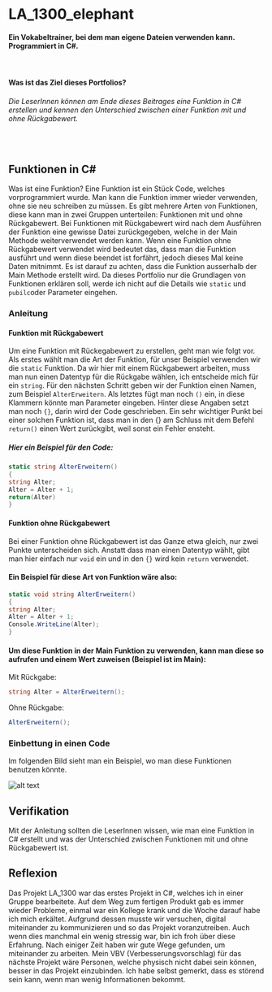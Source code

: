 # LA_1300_elephant
#### Ein Vokabeltrainer, bei dem man eigene Dateien verwenden kann. Programmiert in C#.
<br>

#### Was ist das Ziel dieses Portfolios?
###### Die LeserInnen können am Ende dieses Beitrages eine Funktion in C# erstellen und kennen den Unterschied zwischen einer Funktion mit und ohne Rückgabewert.
<br>

## Funktionen in C#
Was ist eine Funktion?
Eine Funktion ist ein Stück Code, welches vorprogrammiert wurde. Man kann die Funktion immer wieder verwenden, ohne sie neu schreiben zu müssen.
Es gibt mehrere Arten von Funktionen, diese kann man in zwei Gruppen unterteilen: Funktionen mit und ohne Rückgabewert.
Bei Funktionen mit Rückgabewert wird nach dem Ausführen der Funktion eine gewisse Datei zurückgegeben, welche in der Main Methode weiterverwendet werden kann.
Wenn eine Funktion ohne Rückgabewert verwendet wird bedeutet das, dass man die Funktion ausführt und wenn diese beendet ist forfährt, jedoch dieses Mal keine Daten mitnimmt.
Es ist darauf zu achten, dass die Funktion ausserhalb der Main Methode erstellt wird.
Da dieses Portfolio nur die Grundlagen von Funktionen erklären soll, werde ich nicht auf die Details wie ``static`` und ``pubilc``oder Parameter eingehen.


### Anleitung
#### Funktion mit Rückgabewert
Um eine Funktion mit Rückegabewert zu erstellen, geht man wie folgt vor. Als erstes wählt man die Art der Funktion, für unser Beispiel verwenden wir die ``static`` Funktion. 
Da wir hier mit einem Rückgabewert arbeiten, muss man nun einen Datentyp für die Rückgabe wählen, ich entscheide mich für ein ``string``. Für den nächsten Schritt geben wir der Funktion einen Namen, zum Beispiel ``AlterErweitern``. Als letztes fügt man noch ``()`` ein, in diese Klammern könnte man Parameter eingeben.
Hinter diese Angaben setzt man noch ``{}``, darin wird der Code geschrieben. Ein sehr wichtiger Punkt bei einer solchen Funktion ist, dass man in den {} am Schluss mit dem Befehl ``return()`` einen Wert zurückgibt, weil sonst ein Fehler ensteht.
##### Hier ein Beispiel für den Code:
```csharp
static string AlterErweitern() 
{
string Alter;
Alter = Alter + 1;
return(Alter)
}
```


#### Funktion ohne Rückgabewert
Bei einer Funktion ohne Rückgabewert ist das Ganze etwa gleich, nur zwei Punkte unterscheiden sich. Anstatt dass man einen Datentyp wählt, gibt man hier einfach nur ``void`` ein und in den ``{}`` wird kein ``return`` verwendet.
#### Ein Beispiel für diese Art von Funktion wäre also:
```csharp
static void string AlterErweitern()
{
string Alter;
Alter = Alter + 1;
Console.WriteLine(Alter);
}
```
#### Um diese Funktion in der Main Funktion zu verwenden, kann man diese so aufrufen und einem Wert zuweisen (Beispiel ist im Main):
Mit Rückgabe:
```csharp
string Alter = AlterErweitern();
```
Ohne Rückgabe:
```csharp
AlterErweitern();

```





 
 ### Einbettung in einen Code
Im folgenden Bild sieht man ein Beispiel, wo man diese Funktionen benutzen könnte.

![alt text](https://raw.githubusercontent.com/1Lomino5/LA_1300_elephant/main/Bild%20f%C3%BCr%20Portfolio.JPG)



## Verifikation
Mit der Anleitung sollten die LeserInnen wissen, wie man eine Funktion in C# erstellt und was der Unterschied zwischen Funktionen mit und ohne Rückgabewert ist.


## Reflexion
Das Projekt LA_1300 war das erstes Projekt in C#, welches ich in einer Gruppe bearbeitete. Auf dem Weg zum fertigen Produkt gab es immer wieder Probleme, einmal war ein Kollege krank und die Woche darauf habe ich mich erkältet. Aufgrund dessen musste wir versuchen, digital miteinander zu kommunizieren und so das Projekt voranzutreiben. Auch wenn dies manchmal ein wenig stressig war, bin ich froh über diese Erfahrung. Nach einiger Zeit haben wir gute Wege gefunden, um miteinander zu arbeiten. Mein VBV (Verbesserungsvorschlag) für das nächste Projekt wäre Personen, welche physisch nicht dabei sein können, besser in das Projekt einzubinden. Ich habe selbst gemerkt, dass es störend sein kann, wenn man wenig Informationen bekommt.
